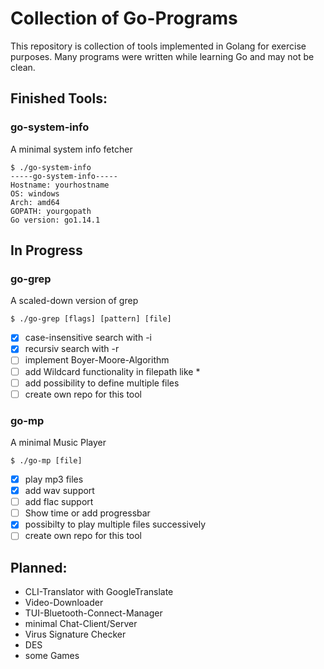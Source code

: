 # Collection of Go-Programs
This repository is collection of tools implemented in Golang for exercise purposes. 
Many programs were written while learning Go and may not be clean. 

## Finished Tools:
### go-system-info
A minimal system info fetcher
```
$ ./go-system-info
-----go-system-info-----
Hostname: yourhostname
OS: windows
Arch: amd64
GOPATH: yourgopath
Go version: go1.14.1
```

## In Progress
### go-grep
A scaled-down version of grep
```
$ ./go-grep [flags] [pattern] [file]
```
- [x] case-insensitive search with -i
- [x] recursiv search with -r
- [ ] implement Boyer-Moore-Algorithm
- [ ] add Wildcard functionality in filepath like *
- [ ] add possibility to define multiple files
- [ ] create own repo for this tool

### go-mp
A minimal Music Player
```
$ ./go-mp [file]
```
- [x] play mp3 files
- [x] add wav support
- [ ] add flac support
- [ ] Show time or add progressbar
- [x] possibilty to play multiple files successively
- [ ] create own repo for this tool

## Planned:
- CLI-Translator with GoogleTranslate
- Video-Downloader
- TUI-Bluetooth-Connect-Manager
- minimal Chat-Client/Server
- Virus Signature Checker
- DES
- some Games
